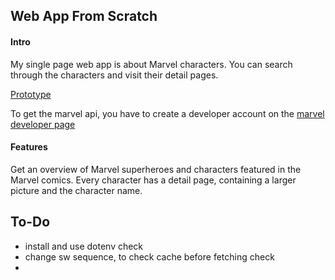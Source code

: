 ## Web App From Scratch

#### Intro

My single page web app is about Marvel characters. You can search through the characters and visit their detail pages.

[Prototype](robinfrugte97.github.io/wafs/app/)

To get the marvel api, you have to create a developer account on the [marvel developer page](https://developer.marvel.com/)


#### Features

Get an overview of Marvel superheroes and characters featured in the Marvel comics.
Every character has a detail page, containing a larger picture and the character name.


## To-Do

- install and use dotenv check
- change sw sequence, to check cache before fetching check
- 